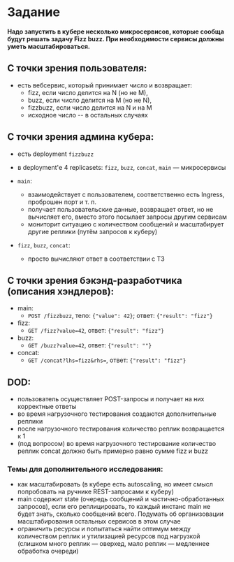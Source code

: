 # Задание

**Надо запустить в кубере несколько микросервисов, которые сообща будут решать задачу Fizz buzz. При необходимости сервисы должны уметь масштабироваться.**

## С точки зрения пользователя:

- есть вебсервис, который принимает число и возвращает:
  - fizz, если число делится на N (но не M),
  - buzz, если число делится на M (но не N),
  - fizzbuzz, если число делится на N и на M
  - исходное число -- в остальных случаях


## С точки зрения админа кубера:

- есть deployment `fizzbuzz`
- в deployment'е 4 replicasets: `fizz`, `buzz`, `concat`, `main` &mdash; микросервисы

- `main`:
  - взаимодействует с пользователем, соответственно есть Ingress, проброшен порт и т.&nbsp;п.
  - получает пользовательские данные, возвращает ответ, но не вычисляет его, вместо этого посылает запросы другим сервисам
  - мониторит ситуацию с количеством сообщений и масштабирует другие реплики (путём запросов к куберу)

- `fizz`, `buzz`, `concat`:
  - просто вычисляют ответ в соответствии с ТЗ
  
## С точки зрения бэкэнд-разработчика (описания хэндлеров):

- main:
  - `POST /fizzbuzz`, тело: `{"value": 42}`; ответ: `{"result": "fizz"}`
- fizz:
  - `GET /fizz?value=42`, ответ: `{"result": "fizz"}`
- buzz:
  - `GET /buzz?value=42`, ответ: `{"result": ""}`
- concat:
  - `GET /concat?lhs=fizz&rhs=`, ответ: `{"result": "fizz"}`

## DOD:

- пользователь осуществляет POST-запросы и получает на них корректные ответы
- во время нагрузочного тестирования создаются дополнительные реплики 
- после нагрузочного тестирования количество реплик возвращается к 1
- (под вопросом) во время нагрузочного тестирование количество реплик concat должно быть примерно равно сумме fizz и buzz

### Темы для дополнительного исследования:

- как масштабировать (в кубере есть autoscaling, но имеет смысл попробовать на ручнике REST-запросами к куберу)
- main содержит state (очередь сообщений и частично-обработанных запросов), если его реплицировать, то каждый инстанс main не будет знать, сколько сообщений всего. Подумать об организовации масштабирования остальных сервисов в этом случае
- ограничить ресурсы и попытаться найти оптимум между количеством реплик и утилизацией ресурсов под нагрузкой (слишком много реплик &mdash; оверхед, мало реплик &mdash; медленнее обработка очереди)
